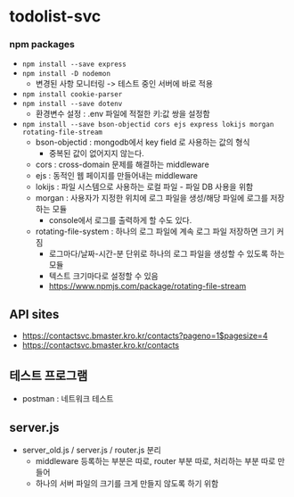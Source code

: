 # todolist-svc

### npm packages
- `npm install --save express`
- `npm install -D nodemon `
    - 변경된 사항 모니터링 -> 테스트 중인 서버에 바로 적용 
- `npm install cookie-parser`
- `npm install --save dotenv`
    - 환경변수 설정 : .env 파일에 적절한 키:값 쌍을 설정함
- ``npm install --save bson-objectid cors ejs express lokijs morgan rotating-file-stream``
    - bson-objectid : mongodb에서 key field 로 사용하는 값의 형식
        - 중복된 값이 없어지지 않는다. 
    - cors : cross-domain 문제를 해결하는 middleware
    - ejs : 동적인 웹 페이지를 만들어내는 middleware
    - lokijs : 파일 시스템으로 사용하는 로컬 파일 - 파일 DB 사용을 위함
    - morgan : 사용자가 지정한 위치에 로그 파일을 생성/해당 파일에 로그를 저장하는 모듈
        - console에서 로그를 출력하게 할 수도 있다. 
    - rotating-file-system : 하나의 로그 파일에 계속 로그 파일 저장하면 크기 커짐 
        - 로그마다/날짜-시간-분 단위로 하나의 로그 파일을 생성할 수 있도록 하는 모듈
        - 텍스트 크기마다로 설정할 수 있음 
        - https://www.npmjs.com/package/rotating-file-stream


## API sites
- https://contactsvc.bmaster.kro.kr/contacts?pageno=1$pagesize=4
- https://contactsvc.bmaster.kro.kr/contacts


## 테스트 프로그램 
- postman : 네트워크 테스트 


## server.js
- server_old.js / server.js / router.js 분리
    - middleware 등록하는 부분은 따로, router 부분 따로, 처리하는 부분 따로 만들어
    - 하나의 서버 파일의 크기를 크게 만들지 않도록 하기 위함